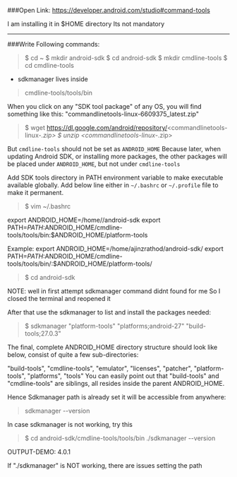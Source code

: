 ###Open Link:
https://developer.android.com/studio#command-tools

I am installing it in $HOME directory
Its not mandatory

--------------------------------------
###Write Following commands:

> $ cd ~
> $ mkdir android-sdk
> $ cd android-sdk
> $ mkdir cmdline-tools
> $ cd cmdline-tools

- sdkmanager lives inside 
> cmdline-tools/tools/bin


When you click on any "SDK tool package" of any OS,
you will find something like this:
"commandlinetools-linux-6609375_latest.zip"

> $ wget https://dl.google.com/android/repository/<commandlinetools-linux-*.zip>
> $ unzip <commandlinetools-linux-*.zip>


But `cmdline-tools` should not be set as `ANDROID_HOME`
Because later, when updating Android SDK, or installing more packages,
the other packages will be placed under `ANDROID_HOME`, but not under `cmdline-tools`


Add SDK tools directory in PATH environment variable to make executable available globally.
Add below line either in `~/.bashrc` or `~/.profile` file to make it permanent.


> $ vim ~/.bashrc

export ANDROID_HOME=/home/<user>/android-sdk
export PATH=${PATH}:$ANDROID_HOME/cmdline-tools/tools/bin:$ANDROID_HOME/platform-tools

Example:
export ANDROID_HOME=/home/ajinzrathod/android-sdk/
export PATH=${PATH}:$ANDROID_HOME/cmdline-tools/tools/bin/:$ANDROID_HOME/platform-tools/

> $ cd android-sdk

NOTE: well in first attempt sdkmanager command didnt found for me 
So I closed the terminal and reopened it

After that use the sdkmanager to list and install the packages needed:

> $ sdkmanager "platform-tools" "platforms;android-27" "build-tools;27.0.3"

The final, complete ANDROID_HOME directory structure should look like below,
consist of quite a few sub-directories: 

"build-tools", "cmdline-tools", "emulator", "licenses", "patcher", "platform-tools", "platforms", "tools"
You can easily point out that "build-tools" and "cmdline-tools" are siblings,
all resides inside the parent ANDROID_HOME.

Hence Sdkmanager path is already set it will be accessible from anywhere:
> sdkmanager --version

In case sdkmanager is not working, try this

> $ cd android-sdk/cmdline-tools/tools/bin
./sdkmanager --version

OUTPUT-DEMO: 
4.0.1

If "./sdkmanager" is NOT working, there are issues setting the path
